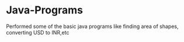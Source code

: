 # Java-Programs
 Performed some of the basic java programs like finding area of shapes, converting USD to INR,etc
